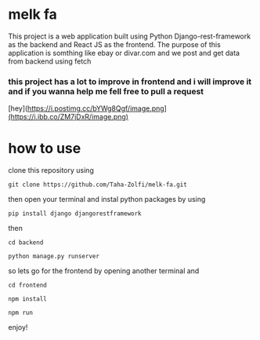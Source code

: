 # melk fa


This project is a web application built using Python Django-rest-framework as the backend and React JS as the frontend. The purpose of this application is somthing like ebay or divar.com and we post and get data from backend using fetch 

### this project has a lot to improve in frontend and i will improve it and if you wanna help me fell free to pull a request

[hey](https://i.postimg.cc/bYWg8Qgf/image.png](https://i.ibb.co/ZM7jDxR/image.png)


# how to use 

clone this repository using
```
git clone https://github.com/Taha-Zolfi/melk-fa.git
```

then open your terminal and instal python packages by using
```
pip install django djangorestframework 
```
then
```
cd backend
```
```
python manage.py runserver
```
so lets go for the frontend by opening another terminal and
```
cd frontend
```
```
npm install
```
```
npm run
```

enjoy!
